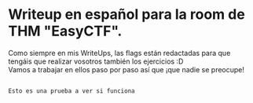 # Writeup en español para la room de THM "EasyCTF".
Como siempre en mis WriteUps, las flags están redactadas para que tengáis que realizar vosotros también los ejercicios :D\
Vamos a trabajar en ellos paso por paso así que ¡que nadie se preocupe!

```

Esto es una prueba a ver si funciona

```
